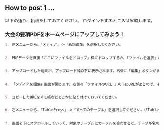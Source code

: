 ## How to post 1 ...

以下の通り、投稿をしてみてください。
ログインをするところは省略します。

### 大会の要項PDFをホームページにアップしてみよう！

```Markdown
1. 左メニューから、「メディア」->「新規追加」を選択してください。


2. PDFデータを直接「ここにファイルをドロップ」枠にドロップするか、「ファイルを選択」ボタンを押してPDFデータを選ぶか、どちらかの方法でPDFデータをアップロードしてください。


3. アップロードした結果が、アップロード枠の下に表示されます。右側に「編集」ボタンがあるので押してください。


4. 「メディアを編集」画面が開きます。右側の「ファイルのURL:」の下にURLがあるので、それを全てコピーします。（http〜.pdf）


5. コピーしたURLをメモ帳などどこかに貼り付けておいてください。


6. 左メニューから、「TablePress」->「すべてのテーブル」を選択してください。（「TablePress」を選択するだけで、勝手に「すべてのテーブル」が開く）


7. 画面を下にスクロールしていって、対象のテーブルにカーソルを合わせると、テーブル名の下にメニューが表示されます。その中から「編集」を押してください。

```
